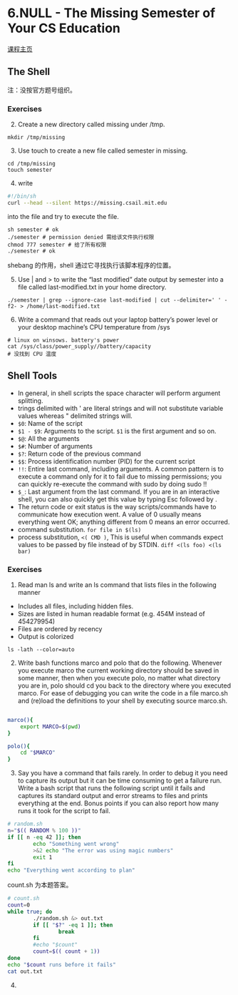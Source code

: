 # 6.NULL - The Missing Semester of Your CS Education
[课程主页](https://missing.csail.mit.edu/)

## The Shell
注：没按官方题号组织。
### Exercises
2. Create a new directory called missing under /tmp.
```shell
mkdir /tmp/missing
```


3. Use touch to create a new file called semester in missing.
```shell
cd /tmp/missing
touch semester
```


4. write 

```bash
#!/bin/sh
curl --head --silent https://missing.csail.mit.edu
```
into the file and try to execute the file.
```shell
sh semester # ok
./semester # permission denied 需给该文件执行权限
chmod 777 semester # 给了所有权限
./semester # ok
```
shebang 的作用，shell 通过它寻找执行该脚本程序的位置。


5. Use | and > to write the “last modified” date output by semester into a file called last-modified.txt in your home directory.
```shell
./semester | grep --ignore-case last-modified | cut --delimiter=' ' -f2- > /home/last-modified.txt
```


6. Write a command that reads out your laptop battery’s power level or your desktop machine’s CPU temperature from /sys
```shell
# linux on winsows. battery's power
cat /sys/class/power_supply//battery/capacity
# 没找到 CPU 温度
```

## Shell Tools
- In general, in shell scripts the space character will perform argument splitting. 
- trings delimited with ' are literal strings and will not substitute variable values whereas " delimited strings will.
- ``$0``: Name of the script
- ``$1 - $9``: Arguments to the script. ``$1`` is the first argument and so on.
- ``$@``: All the arguments
- ``$#``: Number of arguments
- ``$?``: Return code of the previous command
- ``$$``: Process identification number (PID) for the current script
- ``!!``: Entire last command, including arguments. A common pattern is to execute a command only for it to fail due to missing permissions; you can quickly re-execute the command with sudo by doing sudo !!
- ``$_``: Last argument from the last command. If you are in an interactive shell, you can also quickly get this value by typing Esc followed by .
- The return code or exit status is the way scripts/commands have to communicate how execution went. A value of 0 usually means everything went OK; anything different from 0 means an error occurred.
- command substitution. ``for file in $(ls)``
- process substitution, ``<( CMD )``, This is useful when commands expect values to be passed by file instead of by STDIN. ``diff <(ls foo) <(ls bar)``

### Exercises
1. Read man ls and write an ls command that lists files in the following manner
- Includes all files, including hidden files.
- Sizes are listed in human readable format (e.g. 454M instead of 454279954)
- Files are ordered by recency
- Output is colorized

```shell
ls -lath --color=auto
```

2.  Write bash functions marco and polo that do the following. Whenever you execute marco the current working directory should be saved in some manner, then when you execute polo, no matter what directory you are in, polo should cd you back to the directory where you executed marco. For ease of debugging you can write the code in a file marco.sh and (re)load the definitions to your shell by executing source marco.sh.

```bash

marco(){
    export MARCO=$(pwd)
}

polo(){
    cd "$MARCO"
}

```

3. Say you have a command that fails rarely. In order to debug it you need to capture its output but it can be time consuming to get a failure run. Write a bash script that runs the following script until it fails and captures its standard output and error streams to files and prints everything at the end. Bonus points if you can also report how many runs it took for the script to fail.

```bash
# random.sh
n="$(( RANDOM % 100 ))"
if [[ n -eq 42 ]]; then
        echo "Something went wrong"
        >&2 echo "The error was using magic numbers"
        exit 1
fi
echo "Everything went according to plan"

```
count.sh 为本题答案。

```bash
# count.sh
count=0
while true; do
        ./random.sh &> out.txt
        if [[ "$?" -eq 1 ]]; then
                break
        fi
        #echo "$count"
        count=$(( count + 1))
done
echo "$count runs before it fails"
cat out.txt
```

4. 